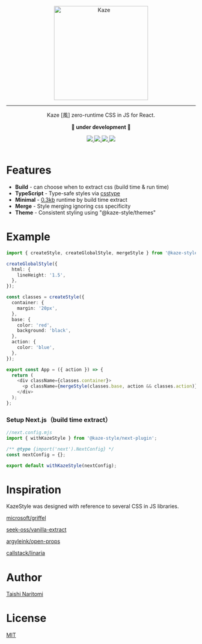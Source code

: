 <div>
  <br>
  <div align="center">
    <img src='https://raw.githubusercontent.com/taishinaritomi/kaze-style/dev/assets/logo.svg' width="250" height="auto" alt="Kaze">
  </div>
  <hr />
  <p align="center">Kaze [風] zero-runtime CSS in JS for React.<p>
  <p align="center"><b>🚧 under development 🚧</b></p>
  <div align="center">
    <a href='https://www.npmjs.com/package/@kaze-style/react'>
      <img src='https://img.shields.io/npm/v/@kaze-style/react?style=for-the-badge'>
    </a>
    <a href='https://github.com/taishinaritomi/kaze-style/blob/main/LICENSE'>
      <img src='https://img.shields.io/github/license/taishinaritomi/kaze-style?style=for-the-badge'>
    </a>
    <a href='https://bundlephobia.com/package/@kaze-style/react'>
      <img src='https://img.shields.io/bundlephobia/minzip/@kaze-style/react?style=for-the-badge'>
    </a>
    <a href='https://github.com/microsoft/typescript'>
      <img src='https://img.shields.io/npm/types/@kaze-style/react?style=for-the-badge'>
    </a>
  </div>
  <br>
</div>

# Features

- **Build** - can choose when to extract css (build time & run time)
- **TypeScript** - Type-safe styles via [csstype](https://github.com/frenic/csstype)
- **Minimal** - [0.3kb](https://shakerphobia.netlify.app/?imports=ClassName,mergeStyle,__globalStyle,__style&pkg=@kaze-style/react) runtime by build time extract
- **Merge** - Style merging ignoring css specificity
- **Theme** - Consistent styling using "@kaze-style/themes"

# Example

```ts
import { createStyle, createGlobalStyle, mergeStyle } from '@kaze-style/react';

createGlobalStyle({
  html: {
    lineHeight: '1.5',
  },
});

const classes = createStyle({
  container: {
    margin: '20px',
  },
  base: {
    color: 'red',
    background: 'black',
  },
  action: {
    color: 'blue',
  },
});

export const App = ({ action }) => {
  return (
    <div className={classes.container}>
      <p className={mergeStyle(classes.base, action && classes.action)}></p>
    </div>
  );
};
```

### Setup Next.js（build time extract）

```ts
//next.config.mjs
import { withKazeStyle } from '@kaze-style/next-plugin';

/** @type {import('next').NextConfig} */
const nextConfig = {};

export default withKazeStyle(nextConfig);
```

# Inspiration

KazeStyle was designed with reference to several CSS in JS libraries.

[microsoft/griffel](https://github.com/microsoft/griffel)

[seek-oss/vanilla-extract](https://github.com/seek-oss/vanilla-extract)

[argyleink/open-props](https://github.com/argyleink/open-props)

[callstack/linaria](https://github.com/callstack/linaria)

# Author

[Taishi Naritomi](https://github.com/taishinaritomi)

# License

[MIT](https://github.com/taishinaritomi/kaze-style/blob/main/LICENSE)
